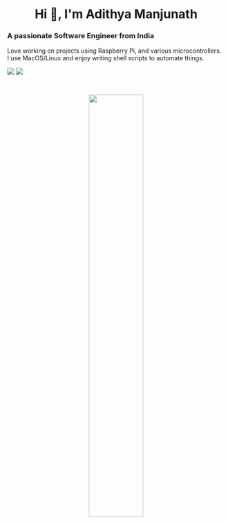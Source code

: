 <h1 align="center">Hi 👋, I'm Adithya Manjunath</h1>
<h3 align="left">A passionate Software Engineer from India</h3>
<p align="left">Love working on projects using Raspberry Pi, and various microcontrollers. </br>I use MacOS/Linux and enjoy writing shell scripts to automate things.</p>
<p align-items="center">
  <img align="top" align-items="center" src = "https://github-readme-stats.vercel.app/api?username=Cr4zySh4rk&show_icons=true&theme=radical&hide_rank=true" />
  <img align="top" align-items="center" src = "https://github-readme-stats.vercel.app/api/top-langs/?username=Cr4zySh4rk&layout=compact&theme=radical" />
</p> <br>
<p align="center">
  <img align-items="center" width=50% src = "https://github-readme-streak-stats.herokuapp.com/?user=Cr4zySh4rk&theme=radical" />
</p>

